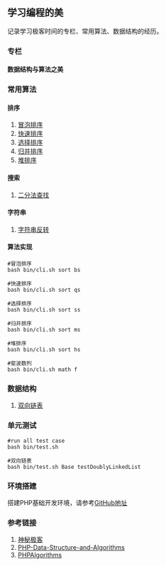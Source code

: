 ## 学习编程的美
记录学习极客时间的专栏、常用算法、数据结构的经历。

### 专栏

#### 数据结构与算法之美

### 常用算法

#### 排序
1. [冒泡排序](./app/business/Algorithm/Sort/BubbleSort.php)
2. [快速排序](./app/business/Algorithm/Sort/QuickSort.php)
3. [选择排序](./app/business/Algorithm/Sort/SelectSort.php)
4. [归并排序](./app/business/Algorithm/Sort/MergeSort.php)
5. [堆排序](./app/business/Algorithm/Sort/HeapSort.php)

#### 搜索
1. [二分法查找](./app/business/Algorithm/Search/Binary.php)

#### 字符串
1. [字符串反转](./app/business/Algorithm/String/Reverse.php)

#### 算法实现
```
#冒泡排序
bash bin/cli.sh sort bs

#快速排序
bash bin/cli.sh sort qs

#选择排序
bash bin/cli.sh sort ss

#归并排序
bash bin/cli.sh sort ms

#堆排序
bash bin/cli.sh sort hs

#斐波数列
bash bin/cli.sh math f
```

### 数据结构
1. [双向链表](./app/business/DataStructrue/LinkedList/DoublyLinkedList.php)

### 单元测试
```
#run all test case
bash bin/test.sh

#双向链表
bash bin/test.sh Base testDoublyLinkedList
```

### 环境搭建
搭建PHP基础开发环境，请参考[GitHub地址](https://github.com/geekwho11/docker.xbc.me)

### 参考链接
1. [神秘极客](https://xbc.me/)
2. [PHP-Data-Structure-and-Algorithms](https://github.com/mirahman/PHP-Data-Structure-and-Algorithms)
3. [PHPAlgorithms](https://github.com/doganoo/PHPAlgorithms)
